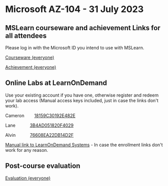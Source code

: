 
# Microsoft AZ-104 - 31 July 2023

## MSLearn courseware and achievement Links for all attendees

Please log in with the Microsoft ID you intend to use with MSLearn.

[Courseware (everyone)](https://learn.microsoft.com/training/courses/az-104t00?WT.mc_id=ilt_partner_webpage_wwl&ocid=4232190)

[Achievement (everyone)](https://learn.microsoft.com/en-us/users/me/achievements?WT.mc_id=ilt_partner_webpage_wwl&ocid=4232190&source=learn&redeem=63228P)

## Online Labs at LearnOnDemand

Use your existing account if you have one, otherwise register and redeem your lab access (Manual access keys included, just in case the links don't work).

Cameron &emsp;&emsp;[18159C30192E482E](https://auldhouse.learnondemand.net/ClassEnrollmentTrainingKey/485900)

Lane &emsp;&emsp;&emsp;[3B4AD051820F4029](https://auldhouse.learnondemand.net/ClassEnrollmentTrainingKey/485899)

Alvin &emsp;&emsp;&emsp;[76608EA22DB14D2F](https://auldhouse.learnondemand.net/ClassEnrollmentTrainingKey/485902)

[Manual link to LearnOnDemand Systems](https://auldhouse.learnondemand.net/) - In case the enrollment links don't work for any reason.

## Post-course evaluation

[Evaluation (everyone)](https://www.metricsthatmatter.com/auldct47)
